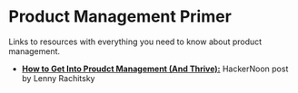 # Product Management Primer

Links to resources with everything you need to know about product management.

- <strong><a href="https://hackernoon.com/how-to-get-into-product-management-78c58bd9c8cf">How to Get Into Proudct Management (And Thrive):</a></strong> HackerNoon post by Lenny Rachitsky <!-- Need to mine this one for more links... -->
